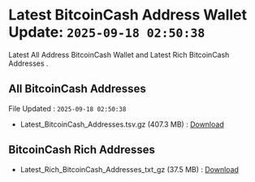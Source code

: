 # Latest BitcoinCash Address Wallet Update: `2025-09-18 02:50:38`

Latest All Address BitcoinCash Wallet and Latest Rich BitcoinCash Addresses .

## All BitcoinCash Addresses

File Updated : `2025-09-18 02:50:38`

- Latest_BitcoinCash_Addresses.tsv.gz (407.3 MB) : [Download](https://github.com/Pymmdrza/Rich-Address-Wallet/releases/tag/BitcoinCash)

## BitcoinCash Rich Addresses

- Latest_Rich_BitcoinCash_Addresses_txt_gz (37.5 MB) : [Download](https://github.com/Pymmdrza/Rich-Address-Wallet/releases/tag/BitcoinCash)
